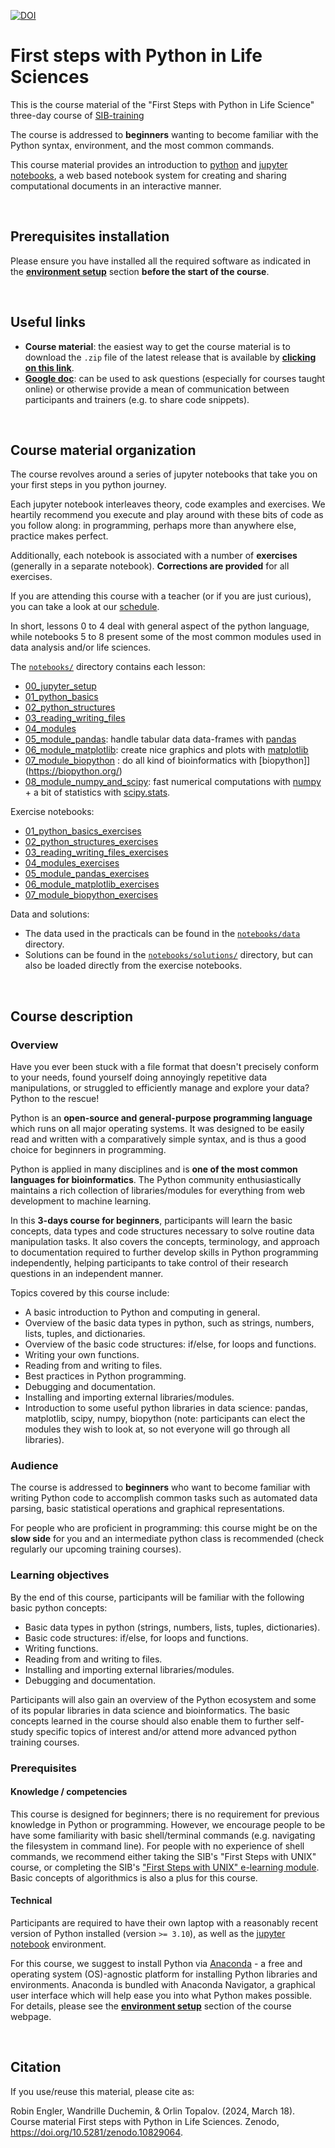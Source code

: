 
[![DOI](https://zenodo.org/badge/DOI/10.5281/zenodo.10829064.svg)](https://doi.org/10.5281/zenodo.10829064)

# First steps with Python in Life Sciences

This is the course material of the "First Steps with Python in Life Science"
three-day course of [SIB-training](https://www.sib.swiss/training/who-can-benefit)

The course is addressed to **beginners** wanting to become familiar with the
Python syntax, environment, and the most common commands.

This course material provides an introduction to [python](https://www.python.org)
and [jupyter notebooks](https://www.jupyter.org), a web based notebook system
for creating and sharing computational documents in an interactive manner.

<br>

## Prerequisites installation

Please ensure you have installed all the required software as indicated in the
**[environment setup](setting_up_your_environment.md)** section
**before the start of the course**.

<br>

## Useful links

* **Course material**: the easiest way to get the course material is to
  download the `.zip` file of the latest release that is available by
  **[clicking on this link](https://github.com/sib-swiss/first-steps-with-python-training/releases/latest)**.
* **[Google doc](https://docs.google.com/document/d/1S8Pbm6AaA_J6SNCLURmvGQRRSFHA43wVJR-P9ZQQYzo/edit?usp=sharing)**:
  can be used to ask questions (especially for courses taught online) or
  otherwise provide a mean of communication between participants and trainers
  (e.g. to share code snippets).

<br>

## Course material organization

The course revolves around a series of jupyter notebooks that take you on your
first steps in you python journey.

Each jupyter notebook interleaves theory, code examples and exercises. We
heartily recommend you execute and play around with these bits of code as you
follow along: in programming, perhaps more than anywhere else, practice makes
perfect.

Additionally, each notebook is associated with a number of **exercises**
(generally in a separate notebook). **Corrections are provided** for all
exercises.

If you are attending this course with a teacher (or if you are just curious),
you can take a look at our [schedule](schedule_and_structure.md).

In short, lessons 0 to 4 deal with general aspect of the python language,
while notebooks 5 to 8 present some of the most common modules used in data
analysis and/or life sciences.

The [`notebooks/`](notebooks/) directory contains each lesson:

* [00_jupyter_setup](notebooks/00_jupyter_setup.ipynb)
* [01_python_basics](notebooks/01_python_basics.ipynb)
* [02_python_structures](notebooks/02_python_structures.ipynb)
* [03_reading_writing_files](notebooks/03_reading_writing_files.ipynb)
* [04_modules](notebooks/04_modules.ipynb)
* [05_module_pandas](notebooks/05_module_pandas.ipynb): handle tabular data
  data-frames with [pandas](https://pandas.pydata.org/)
* [06_module_matplotlib](notebooks/06_module_matplotlib.ipynb): create nice
  graphics and plots with [matplotlib](https://matplotlib.org/)
* [07_module_biopython](notebooks/07_module_biopython.ipynb) : do all kind of
  bioinformatics with [biopython]](<https://biopython.org/>)
* [08_module_numpy_and_scipy](notebooks/08_module_numpy_and_scipy.ipynb): fast
  numerical computations with [numpy](https://numpy.org/) + a bit of statistics
  with [scipy.stats](https://docs.scipy.org/doc/scipy/reference/stats.html).

Exercise notebooks:

* [01_python_basics_exercises](notebooks/01_python_basics_exercises.ipynb)
* [02_python_structures_exercises](notebooks/02_python_structures_exercises.ipynb)
* [03_reading_writing_files_exercises](notebooks/03_reading_writing_files_exercises.ipynb)
* [04_modules_exercises](notebooks/04_modules_exercises.ipynb)
* [05_module_pandas_exercises](notebooks/05_module_pandas_exercises.ipynb)
* [06_module_matplotlib_exercises](notebooks/06_module_matplotlib_exercises.ipynb)
* [07_module_biopython_exercises](notebooks/07_module_biopython_exercises.ipynb)

Data and solutions:

* The data used in the practicals can be found in the
[`notebooks/data`](notebooks/data/) directory.
* Solutions can be found in the [`notebooks/solutions/`](notebooks/solutions/)
  directory, but can also be loaded directly from the exercise notebooks.

<br>

## Course description

### Overview

Have you ever been stuck with a file format that doesn't precisely conform to
your needs, found yourself doing annoyingly repetitive data manipulations, or
struggled to efficiently manage and explore your data? Python to the rescue!

Python is an **open-source and general-purpose programming language** which
runs on all major operating systems. It was designed to be easily read and
written with a comparatively simple syntax, and is thus a good choice for
beginners in programming.

Python is applied in many disciplines and is
**one of the most common languages for bioinformatics**. The Python community
enthusiastically maintains a rich collection of libraries/modules for
everything from web development to machine learning.

In this **3-days course for beginners**, participants will learn the basic
concepts, data types and code structures necessary to solve routine data
manipulation tasks.
It also covers the concepts, terminology, and approach to documentation
required to further develop skills in Python programming independently, helping
participants to take control of their research questions in an independent
manner.

Topics covered by this course include:

* A basic introduction to Python and computing in general.
* Overview of the basic data types in python, such as strings, numbers, lists,
  tuples, and dictionaries.
* Overview of the basic code structures: if/else, for loops and functions.
* Writing your own functions.
* Reading from and writing to files.
* Best practices in Python programming.
* Debugging and documentation.
* Installing and importing external libraries/modules.
* Introduction to some useful python libraries in data science: pandas,
  matplotlib, scipy, numpy, biopython (note: participants can elect the modules
  they wish to look at, so not everyone will go through all libraries).

### Audience

The course is addressed to **beginners** who want to become familiar with
writing Python code to accomplish common tasks such as automated data parsing,
basic statistical operations and graphical representations.

For people who are proficient in programming: this course might be on the
**slow side** for you and an intermediate python class is recommended (check
regularly our upcoming training courses).

### Learning objectives

By the end of this course, participants will be familiar with the following
basic python concepts:

* Basic data types in python (strings, numbers, lists,  tuples, dictionaries).
* Basic code structures: if/else, for loops and functions.
* Writing functions.
* Reading from and writing to files.
* Installing and importing external libraries/modules.
* Debugging and documentation.

Participants will also gain an overview of the Python ecosystem and some of
its popular libraries in data science and bioinformatics. The basic concepts
learned in the course should also enable them to further self-study specific
topics of interest and/or attend more advanced python training courses.

### Prerequisites

#### Knowledge / competencies

This course is designed for beginners; there is no requirement for previous
knowledge in Python or programming. However, we encourage people to be have
some familiarity with basic shell/terminal commands (e.g. navigating the
filesystem in command line). For people with no experience of shell commands,
we recommend either taking the SIB's "First Steps with UNIX" course, or
completing the SIB's ["First Steps with UNIX" e-learning module](https://edu.sib.swiss/pluginfile.php/2878/mod_resource/content/4/couselab-html/content.html).
Basic concepts of algorithmics is also a plus for this course.

#### Technical

Participants are required to have their own laptop with a reasonably recent
version of Python installed (version `>= 3.10`), as well as the
[jupyter notebook](https://jupyter.org) environment.

For this course, we suggest to install Python via
[Anaconda](https://docs.continuum.io) - a free and
operating system (OS)-agnostic platform for installing Python libraries and
environments. Anaconda is bundled with Anaconda Navigator, a graphical user
interface which will help ease you into what Python makes possible. For
details, please see the **[environment setup](setting_up_your_environment.md)**
section of the course webpage.

<br>

## Citation

If you use/reuse this material, please cite as:

Robin Engler, Wandrille Duchemin, & Orlin Topalov. (2024, March 18). Course
material First steps with Python in Life Sciences.
Zenodo, https://doi.org/10.5281/zenodo.10829064.
